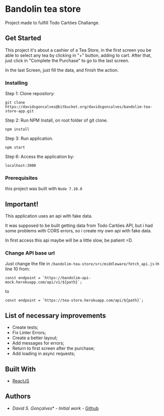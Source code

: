 # Bandolin tea store

Project made to fulfill Todo Cartões Challange.

## Get Started

This project it's about a cashier of a Tea Store, in the first screen you be 
able to select any tea by clicking in "+" button, adding to cart. After that, just click in "Complete the Purchase" to go to the last screen.

In the last Screen, just fill the data, and finish the action.


### Installing

Step 1: Clone repository:

```
git clone https://davidsgoncalves@bitbucket.org/davidsgoncalves/bandolim-tea-store-app.git
```

Step 2: Run NPM Install, on root folder of git clone.

```
npm install
```

Step 3: Run application.

```
npm start
```


Step 6: Access the application by:
```
localhost:3000
```

### Prerequisites
this project was built with ``Node 7.10.0``

## Important!

This application uses an api with fake data.

It was supposed to be built getting data from Todo Cartões API, but i had some problems with CORS errors, so i create my own api with fake data.

In first access this api maybe will be a little slow, be patient =D.

### Change API base url
Just change the file in `/bandolim-tea-store/src/middleware/fetch_api.js` in line 10 from:
 
```
const endpoint = `https://bandolim-api-mock.herokuapp.com/api/v1/${path}`;
```
to 
```
const endpoint = `https://tea-store.herokuapp.com/api/${path}`;
```

## List of necessary improvements
* Create tests;
* Fix Linter Errors;
* Create a better layout;
* Add messages for errors;
* Return to first screen after the purchase;
* Add loading in async requests;

## Built With

* [ReactJS](https://facebook.github.io/react/)

## Authors

* *David S. Gonçalves** - *Initial work* - [Github](https://github.com/davidsgoncalves)
